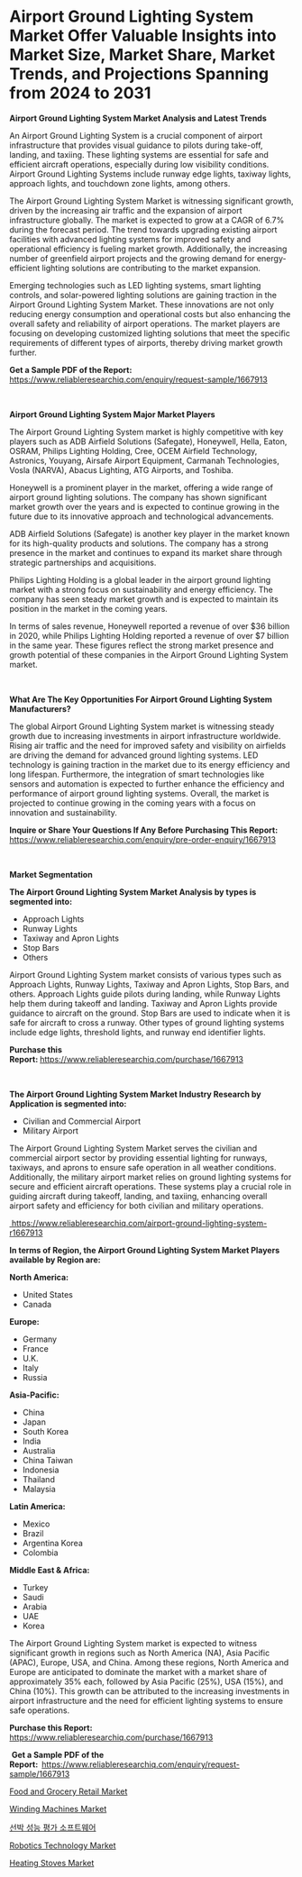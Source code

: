 <p><h1>Airport Ground Lighting System Market Offer Valuable Insights into Market Size, Market Share, Market Trends, and Projections Spanning from 2024 to 2031</h1></p><p><strong>Airport Ground Lighting System Market Analysis and Latest Trends</strong></p>
<p><p>An Airport Ground Lighting System is a crucial component of airport infrastructure that provides visual guidance to pilots during take-off, landing, and taxiing. These lighting systems are essential for safe and efficient aircraft operations, especially during low visibility conditions. Airport Ground Lighting Systems include runway edge lights, taxiway lights, approach lights, and touchdown zone lights, among others.</p><p>The Airport Ground Lighting System Market is witnessing significant growth, driven by the increasing air traffic and the expansion of airport infrastructure globally. The market is expected to grow at a CAGR of 6.7% during the forecast period. The trend towards upgrading existing airport facilities with advanced lighting systems for improved safety and operational efficiency is fueling market growth. Additionally, the increasing number of greenfield airport projects and the growing demand for energy-efficient lighting solutions are contributing to the market expansion.</p><p>Emerging technologies such as LED lighting systems, smart lighting controls, and solar-powered lighting solutions are gaining traction in the Airport Ground Lighting System Market. These innovations are not only reducing energy consumption and operational costs but also enhancing the overall safety and reliability of airport operations. The market players are focusing on developing customized lighting solutions that meet the specific requirements of different types of airports, thereby driving market growth further.</p></p>
<p><strong>Get a Sample PDF of the Report:&nbsp;</strong> <a href="https://www.reliableresearchiq.com/enquiry/request-sample/1667913">https://www.reliableresearchiq.com/enquiry/request-sample/1667913</a></p>
<p>&nbsp;</p>
<p><strong>Airport Ground Lighting System Major Market Players</strong></p>
<p><p>The Airport Ground Lighting System market is highly competitive with key players such as ADB Airfield Solutions (Safegate), Honeywell, Hella, Eaton, OSRAM, Philips Lighting Holding, Cree, OCEM Airfield Technology, Astronics, Youyang, Airsafe Airport Equipment, Carmanah Technologies, Vosla (NARVA), Abacus Lighting, ATG Airports, and Toshiba. </p><p>Honeywell is a prominent player in the market, offering a wide range of airport ground lighting solutions. The company has shown significant market growth over the years and is expected to continue growing in the future due to its innovative approach and technological advancements.</p><p>ADB Airfield Solutions (Safegate) is another key player in the market known for its high-quality products and solutions. The company has a strong presence in the market and continues to expand its market share through strategic partnerships and acquisitions.</p><p>Philips Lighting Holding is a global leader in the airport ground lighting market with a strong focus on sustainability and energy efficiency. The company has seen steady market growth and is expected to maintain its position in the market in the coming years.</p><p>In terms of sales revenue, Honeywell reported a revenue of over $36 billion in 2020, while Philips Lighting Holding reported a revenue of over $7 billion in the same year. These figures reflect the strong market presence and growth potential of these companies in the Airport Ground Lighting System market.</p></p>
<p>&nbsp;</p>
<p><strong>What Are The Key Opportunities For Airport Ground Lighting System Manufacturers?</strong></p>
<p><p>The global Airport Ground Lighting System market is witnessing steady growth due to increasing investments in airport infrastructure worldwide. Rising air traffic and the need for improved safety and visibility on airfields are driving the demand for advanced ground lighting systems. LED technology is gaining traction in the market due to its energy efficiency and long lifespan. Furthermore, the integration of smart technologies like sensors and automation is expected to further enhance the efficiency and performance of airport ground lighting systems. Overall, the market is projected to continue growing in the coming years with a focus on innovation and sustainability.</p></p>
<p><strong>Inquire or Share Your Questions If Any Before Purchasing This Report:</strong> <a href="https://www.reliableresearchiq.com/enquiry/pre-order-enquiry/1667913">https://www.reliableresearchiq.com/enquiry/pre-order-enquiry/1667913</a></p>
<p>&nbsp;</p>
<p><strong>Market Segmentation</strong></p>
<p><strong>The Airport Ground Lighting System Market Analysis by types is segmented into:</strong></p>
<p><ul><li>Approach Lights</li><li>Runway Lights</li><li>Taxiway and Apron Lights</li><li>Stop Bars</li><li>Others</li></ul></p>
<p><p>Airport Ground Lighting System market consists of various types such as Approach Lights, Runway Lights, Taxiway and Apron Lights, Stop Bars, and others. Approach Lights guide pilots during landing, while Runway Lights help them during takeoff and landing. Taxiway and Apron Lights provide guidance to aircraft on the ground. Stop Bars are used to indicate when it is safe for aircraft to cross a runway. Other types of ground lighting systems include edge lights, threshold lights, and runway end identifier lights.</p></p>
<p><strong>Purchase this Report:&nbsp;</strong><a href="https://www.reliableresearchiq.com/purchase/1667913">https://www.reliableresearchiq.com/purchase/1667913</a></p>
<p>&nbsp;</p>
<p><strong>The Airport Ground Lighting System Market Industry Research by Application is segmented into:</strong></p>
<p><ul><li>Civilian and Commercial Airport</li><li>Military Airport</li></ul></p>
<p><p>The Airport Ground Lighting System Market serves the civilian and commercial airport sector by providing essential lighting for runways, taxiways, and aprons to ensure safe operation in all weather conditions. Additionally, the military airport market relies on ground lighting systems for secure and efficient aircraft operations. These systems play a crucial role in guiding aircraft during takeoff, landing, and taxiing, enhancing overall airport safety and efficiency for both civilian and military operations.</p></p>
<p><a href="https://www.reliableresearchiq.com/airport-ground-lighting-system-r1667913">&nbsp;https://www.reliableresearchiq.com/airport-ground-lighting-system-r1667913</a></p>
<p><strong>In terms of Region, the Airport Ground Lighting System Market Players available by Region are:</strong></p>
<p>
    <p> <strong> North America: </strong>
        <ul>
            <li>United States</li>
            <li>Canada</li>
        </ul>
        </p> 
    <p> <strong> Europe: </strong>
        <ul>
            <li>Germany</li>
            <li>France</li>
            <li>U.K.</li>
            <li>Italy</li>
            <li>Russia</li>
        </ul>
        </p> 
    <p> <strong> Asia-Pacific: </strong>
        <ul>
            <li>China</li>
            <li>Japan</li>
            <li>South Korea</li>
            <li>India</li>
            <li>Australia</li>
            <li>China Taiwan</li>
            <li>Indonesia</li>
            <li>Thailand</li>
            <li>Malaysia</li>
        </ul>
        </p> 
    <p> <strong> Latin America: </strong>
        <ul>
            <li>Mexico</li>
            <li>Brazil</li>
            <li>Argentina Korea</li>
            <li>Colombia</li>
        </ul>
        </p> 
    <p> <strong> Middle East & Africa: </strong>
        <ul>
            <li>Turkey</li>
            <li>Saudi</li>
            <li>Arabia</li>
            <li>UAE</li>
            <li>Korea</li>
        </ul>
    </p>
    </p>
<p><p>The Airport Ground Lighting System market is expected to witness significant growth in regions such as North America (NA), Asia Pacific (APAC), Europe, USA, and China. Among these regions, North America and Europe are anticipated to dominate the market with a market share of approximately 35% each, followed by Asia Pacific (25%), USA (15%), and China (10%). This growth can be attributed to the increasing investments in airport infrastructure and the need for efficient lighting systems to ensure safe operations.</p></p>
<p><strong>Purchase this Report: </strong><a href="https://www.reliableresearchiq.com/purchase/1667913">https://www.reliableresearchiq.com/purchase/1667913</a></p>
<p>&nbsp;<strong>Get a Sample PDF of the Report:&nbsp;&nbsp;</strong><a href="https://www.reliableresearchiq.com/enquiry/request-sample/1667913">https://www.reliableresearchiq.com/enquiry/request-sample/1667913</a></p>
<p><strong></strong></p>
<p><p><a href="https://github.com/Paul14Anderson63/Market-Research-Report-List-5/blob/main/food-and-grocery-retail-market.md">Food and Grocery Retail Market</a></p><p><a href="https://medium.com/@zayunoz657456/winding-machines-market-share-and-new-trends-analysis-by-its-type-application-end-use-and-96242f47cece">Winding Machines Market</a></p><p><a href="https://github.com/vdhdwjyp90142/Market-Research-Report-List-3/blob/main/965434081234.md">선박 성능 평가 소프트웨어</a></p><p><a href="https://github.com/mabutironaldo/Market-Research-Report-List-5/blob/main/robotics-technology-market.md">Robotics Technology Market</a></p><p><a href="https://medium.com/@aureliarice/heating-stoves-market-a-global-and-regional-analysis-focus-on-region-country-level-analysis-894f5013f0c7">Heating Stoves Market</a></p></p>